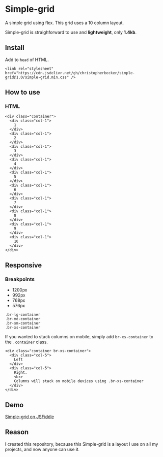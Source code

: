 # Simple-grid
A simple grid using flex. This grid uses a 10 column layout.

Simple-grid is straighforward to use and **lightweight**, only **1.4kb**.

## Install

Add to `head` of HTML.

```<link rel="stylesheet" href="https://cdn.jsdelivr.net/gh/christopherbecker/simple-grid@1.0/simple-grid.min.css" />```

## How to use

### HTML

```
<div class="container">
  <div class="col-1">
    1
  </div>
  <div class="col-1">
    2
  </div>
  <div class="col-1">
    3
  </div>
  <div class="col-1">
    4
  </div>
  <div class="col-1">
    5
  </div>
  <div class="col-1">
    6
  </div>
  <div class="col-1">
    7
  </div>
  <div class="col-1">
    8
  </div>
  <div class="col-1">
    9
  </div>
  <div class="col-1">
    10
  </div>
</div>
```

## Responsive

### Breakpoints

* 1200px
* 992px
* 768px
* 576px

```
.br-lg-container
.br-md-container
.br-sm-container
.br-xs-container
```

If you wanted to stack columns on mobile, simply add `br-xs-container` to the `.container` class.

```
<div class="container br-xs-container">
  <div class="col-5">
    Left
  </div>
  <div class="col-5">
    Right.
    <br>
    Columns will stack on mobile devices using .br-xs-container
  </div>
</div>
```

## Demo

[Simple-grid on JSFiddle](https://jsfiddle.net/cmb86/ut65hmc1/)

## Reason

I created this repository, because this Simple-grid is a layout I use on all my projects, and now anyone can use it.
